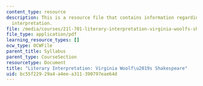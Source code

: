```yaml
---
content_type: resource
description: This is a resource file that contains information regarding literary
  interpretation.
file: /media/courses/21l-701-literary-interpretation-virginia-woolfs-shakespeare-spring-2001/bc55f22929a4a4eea311390797eae64d_MIT21L_701S01_vwsh2001.pdf
file_type: application/pdf
learning_resource_types: []
ocw_type: OCWFile
parent_title: Syllabus
parent_type: CourseSection
resourcetype: Document
title: "Literary Interpretation: Virginia Woolf\u2019s Shakespeare"
uid: bc55f229-29a4-a4ee-a311-390797eae64d
---
```

